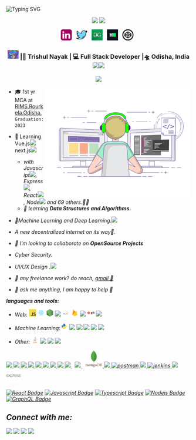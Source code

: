 ![Typing SVG](https://readme-typing-svg.herokuapp.com?color=%23BFAAF7&lines=hi%2C+this+is+trishul)

<div align="center">

<img src="https://media.giphy.com/media/hvRJCLFzcasrR4ia7z/giphy.gif" width="25px">
<img src="https://pronoun.cyou/x/y?subject=He&object=Him&height=20">
</div>
<p align='center'>
   <a href="https://www.linkedin.com/in/trishulnayak/"><img height="30" src="linkedin.png"></a>&nbsp;&nbsp;
<a href="https://twitter.com/"><img height="30" src="twitter.png"></a>&nbsp;&nbsp;
<a href="https://auth.geeksforgeeks.org/user/trishulnayak"><img height="30" src="gfg.png"></a>&nbsp;&nbsp;
<a href="https://www.hackerrank.com/trishedu12"><img height="30" src="hackerrank.png"></a>&nbsp;&nbsp;
<a href="https://codepen.io/bradtraversy/pen/eYdMqvx"><img height="30" src="codepen.png"></a>&nbsp;&nbsp;
 </p>

<div align="center">
<h3><img src="icon2.png" width="30"> |🤖 Trishul Nayak |  💻 Full Stack Developer |🛸 Odisha, India<img src="https://media.giphy.com/media/WUlplcMpOCEmTGBtBW/giphy.gif"width="30"><img src="https://media.giphy.com/media/RbDKaczqWovIugyJmW/giphy.gif" width="100"></h3>

![](https://visitor-badge.glitch.me/badge?page_id=trish145.trish145)

</div>

<img align="right" alt="GIF" src="coding-freak.gif" width="400" height="300" />

- 🎓 1st yr MCA at [RIMS,Rourkela,Odisha.](http://www.rimsedu.org/) <code>Graduation: 2023</code>
- 🥀 Learning Vue.js<code><img height="20" src="https://dwglogo.com/wp-content/uploads/2017/09/Vue_js_logo.png"></code>next.js<code><img height="20" src="https://www.saashub.com/images/app/service_logos/42/badb7fec4e6b/large.png?1554651643"></code>

  - <i>with Javascript<code><img height="20" src="https://logos-download.com/wp-content/uploads/2019/01/JavaScript_Logo.png"></code>, Express<code><img height="20" src="https://vectorified.com/images/express-js-icon-20.png"></code>, React<code><img height="20" src="https://nickroberts.ninja/wp-content/uploads/2017/07/react.jpg"></code>, Node<code><img height="20" src="https://pooks.herokuapp.com/image/nodejs.png"></code> and 69 others.</img>👨‍💻
  - 🌱 learning **Data Structures and Algorithms.**

- 🦾Machine Learning and Deep Learning.<code><img height="20" src="https://www.tensorflow.org/images/tf_logo_horizontal.png"></code>

  <!-- - 🧠 Spending time with my models 🤖 -->

- A new decentralized internet on its way🧠.
- 👯 I’m looking to collaborate on **OpenSource Projects**
- Cyber Security.
- UI/UX Design .<code><img height="20" src="https://crackedfine.com/wp-content/uploads/2018/12/1-15.png"></code>

- 💼 any freelance work? do reach, [gmail 📧](mailto:@gmail.com)
- 💬 ask me anything, I am happy to help 🤗

**languages and tools:**

- Web: <code><img height="20" src="https://raw.githubusercontent.com/github/explore/80688e429a7d4ef2fca1e82350fe8e3517d3494d/topics/javascript/javascript.png"></code>
  <code><img height="20" src="https://raw.githubusercontent.com/github/explore/80688e429a7d4ef2fca1e82350fe8e3517d3494d/topics/react/react.png"></code>
  <code><img height="20" src="https://raw.githubusercontent.com/github/explore/80688e429a7d4ef2fca1e82350fe8e3517d3494d/topics/nodejs/nodejs.png"></code>
  <code><img height="20" src="https://avatars.githubusercontent.com/u/5658226"></code>
  <code><img height="20" src="https://raw.githubusercontent.com/github/explore/80688e429a7d4ef2fca1e82350fe8e3517d3494d/topics/mysql/mysql.png"></code>
  <code><img height="20" src="https://raw.githubusercontent.com/github/explore/80688e429a7d4ef2fca1e82350fe8e3517d3494d/topics/firebase/firebase.png"></code>
  <code><img height="20" src="https://avatars.githubusercontent.com/u/45120"></code>
  <code><img height="20" src="https://raw.githubusercontent.com/github/explore/80688e429a7d4ef2fca1e82350fe8e3517d3494d/topics/git/git.png"></code>
  <code><img height="20" src="https://assets.vercel.com/image/upload/v1607554385/repositories/next-js/next-logo.png"></code>
  <!-- <code><img height="20" src="https://raw.githubusercontent.com/github/explore/5c058a388828bb5fde0bcafd4bc867b5bb3f26f3/topics/graphql/graphql.png"></code> -->

- Machine Learning:<code><img height="20" src="https://raw.githubusercontent.com/github/explore/80688e429a7d4ef2fca1e82350fe8e3517d3494d/topics/python/python.png"></code> <code><img height="20" src="https://www.tensorflow.org/images/tf_logo_horizontal.png"></code>
  <code><img height="20" src="https://avatars.githubusercontent.com/u/45109972"></code>
  <code><img height="20" src="https://avatars.githubusercontent.com/u/21206976"></code>
  <code><img height="20" src="https://avatars.githubusercontent.com/u/365630"></code>
  <code><img height="20" src="https://avatars.githubusercontent.com/u/215947"></code>

- Other: <code><img height="20" src="https://raw.githubusercontent.com/github/explore/80688e429a7d4ef2fca1e82350fe8e3517d3494d/topics/java/java.png"></code>
  <code><img height="20" src="https://pngimg.com/uploads/photoshop/photoshop_PNG1.png"></code>
  <code><img height="20" src="https://miro.medium.com/max/2800/0*Bn73n1ZtVaQSwZQS.jpeg"></code>
  <code><img height="20" src="https://crackedfine.com/wp-content/uploads/2018/12/1-15.png"></code>

<p align="left"> 
    <a href="https://www.java.com" target="_blank"> <img src="https://img.icons8.com/color/48/000000/java-coffee-cup-logo.png"/> </a>
    <a href="https://reactjs.org/" target="_blank"> <img src="https://img.icons8.com/color/48/000000/react-native.png"/> </a>
    <a href="https://spring.io/projects/spring-boot" target="_blank"> <img src="https://img.icons8.com/color/48/000000/spring-logo.png"/> </a> 
    <a href="https://developer.mozilla.org/en-US/docs/Web/JavaScript" target="_blank"> <img src="https://img.icons8.com/color/48/000000/javascript.png"/> </a> 
    <a href="https://www.w3.org/html/" target="_blank"> <img src="https://img.icons8.com/color/48/000000/html-5.png"/> </a> 
    <a href="https://www.w3schools.com/css/" target="_blank"> <img src="https://img.icons8.com/color/48/000000/css3.png"/> </a> 
    <a href="https://getbootstrap.com" target="_blank"> <img src="https://img.icons8.com/color/48/000000/bootstrap.png"/> </a> 
    <a href="https://www.python.org" target="_blank"> <img src="https://img.icons8.com/color/48/000000/python.png"/> </a> 
    <a style="padding-right:8px;" href="https://nodejs.org" target="_blank"> <img src="https://img.icons8.com/color/48/000000/nodejs.png"/> </a> 
    <a style="padding-right:8px;" href="https://www.mysql.com/" target="_blank"> <img src="https://img.icons8.com/fluent/50/000000/mysql-logo.png"/> </a>
    <a href="https://www.mongodb.com/" target="_blank"> <img src="https://raw.githubusercontent.com/devicons/devicon/master/icons/mongodb/mongodb-original-wordmark.svg" alt="mongodb" width="48" height="48"/> </a> 
    <a href="https://firebase.google.com/" target="_blank"> <img src="https://img.icons8.com/color/48/000000/firebase.png"/> </a> 
    <a href="https://postman.com" target="_blank"> <img src="https://www.vectorlogo.zone/logos/getpostman/getpostman-icon.svg" alt="postman" width="45" height="45"/> </a>   
    <a href="https://git-scm.com/" target="_blank"> <img src="https://img.icons8.com/color/48/000000/git.png"/> </a> 
    <a href="https://www.jenkins.io" target="_blank"> <img src="https://www.vectorlogo.zone/logos/jenkins/jenkins-icon.svg" alt="jenkins" width="48" height="48"/> </a> 
    <a href="https://redux.js.org" target="_blank"> <img src="https://img.icons8.com/color/48/000000/redux.png"/> </a>
    <a href="https://expressjs.com" target="_blank"> <img src="https://raw.githubusercontent.com/devicons/devicon/master/icons/express/express-original-wordmark.svg" alt="express" width="40" height="40"/> </a>
</p>

[![React Badge](https://img.shields.io/badge/-React-61DBFB?style=for-the-badge&labelColor=black&logo=react&logoColor=61DBFB)](#) [![Javascript Badge](https://img.shields.io/badge/-Javascript-F0DB4F?style=for-the-badge&labelColor=black&logo=javascript&logoColor=F0DB4F)](#) [![Typescript Badge](https://img.shields.io/badge/-Typescript-007acc?style=for-the-badge&labelColor=black&logo=typescript&logoColor=007acc)](#) [![Nodejs Badge](https://img.shields.io/badge/-Nodejs-3C873A?style=for-the-badge&labelColor=black&logo=node.js&logoColor=3C873A)](#) [![GraphQL Badge](https://img.shields.io/badge/-GraphQl-e535ab?style=for-the-badge&labelColor=black&logo=node.js&logoColor=e535ab)](#)
<br/>

## Connect with me:

<p align="left">

<a href = "https://www.linkedin.com/in/trishulnayak/"><img src="https://img.icons8.com/fluent/48/000000/linkedin.png"/></a>
<a href = "https://twitter.com"><img src="https://img.icons8.com/fluent/48/000000/twitter.png"/></a>
<a href = "https://www.instagram.com"><img src="https://img.icons8.com/fluent/48/000000/instagram-new.png"/></a>
<a href = "https://www.youtube.com"><img src="https://img.icons8.com/color/48/000000/youtube-play.png"/></a>

</p>
